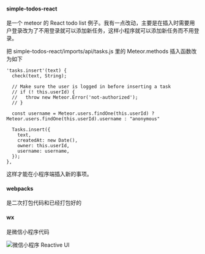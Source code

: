 #### simple-todos-react
是一个 meteor 的 React todo list 例子。我有一点改动，主要是在插入时需要用户登录改为了不用登录就可以添加新任务，这样小程序就可以添加新任务而不用登录。

把 simple-todos-react/imports/api/tasks.js 里的 Meteor.methods 插入函数改为如下

```
'tasks.insert'(text) {
  check(text, String);

  // Make sure the user is logged in before inserting a task
  // if (! this.userId) {
  //   throw new Meteor.Error('not-authorized');
  // }

  const username = Meteor.users.findOne(this.userId) ? Meteor.users.findOne(this.userId).username : "anonymous"

  Tasks.insert({
    text,
    createdAt: new Date(),
    owner: this.userId,
    username: username,
  });
},
```

这样才能在小程序端插入新的事项。

#### webpacks
是二次打包代码和已经打包好的

#### wx
是微信小程序代码


![微信小程序 Reactive UI](https://github.com/leijing7/wx-mina-meteor/blob/master/static/mina.gif)
